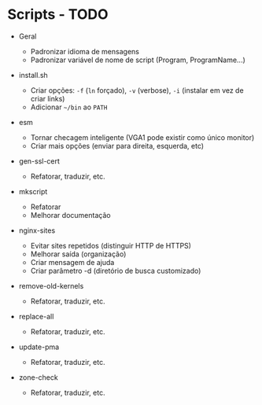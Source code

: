 Scripts - TODO
==============

- Geral
  - Padronizar idioma de mensagens
  - Padronizar variável de nome de script (Program, ProgramName...)

- install.sh
  - Criar opções: `-f` (`ln` forçado), `-v` (verbose), `-i` (instalar em vez de criar links)
  - Adicionar `~/bin` ao `PATH`

- esm
  - Tornar checagem inteligente (VGA1 pode existir como único monitor)
  - Criar mais opções (enviar para direita, esquerda, etc)

- gen-ssl-cert
  - Refatorar, traduzir, etc.

- mkscript
  - Refatorar
  - Melhorar documentação

- nginx-sites
  - Evitar sites repetidos (distinguir HTTP de HTTPS)
  - Melhorar saída (organização)
  - Criar mensagem de ajuda
  - Criar parâmetro -d (diretório de busca customizado)

- remove-old-kernels
  - Refatorar, traduzir, etc.

- replace-all
  - Refatorar, traduzir, etc.

- update-pma
  - Refatorar, traduzir, etc.

- zone-check
  - Refatorar, traduzir, etc.
